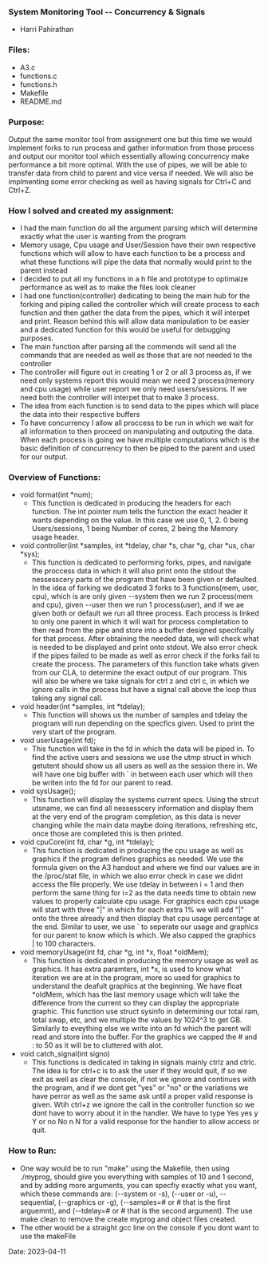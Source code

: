 ### System Monitoring Tool -- Concurrency & Signals
- Harri Pahirathan

### Files:
 - A3.c
 - functions.c
 - functions.h
 - Makefile
 - README.md

### Purpose:
Output the same monitor tool from assignment one but this time we would implement forks to run process and gather information from those process and output our monitor tool which essentially allowing concurrency make performance a bit more optimal. With the use of pipes, we will be able to transfer data from child to parent and vice versa if needed. We will also be implmenting some error checking as well as having signals for Ctrl+C and Ctrl+Z.

### How I solved and created my assignment:
- I had the main function do all the argument parsing which will determine exactly what the user is wanting from the program
- Memory usage, Cpu usage and User/Session have their own respective functions which will allow to have each function to be a process and what these functions will pipe the data that normally would print to the parent instead
- I decided to put all my functions in a h file and prototype to optimaize performance as well as to make the files look cleaner
- I had one function(controller) dedicating to being the main hub for the forking and piping called the controller which will create process to each function and then gather the data from the pipes, which it will interpet and print. Reason behind this will allow data manipulation to be easier and a dedicated function for this would be useful for debugging purposes.
- The main function after parsing all the commends will send all the commands that are needed as well as those that are not needed to the controller
- The controller will figure out in creating 1 or 2 or all 3 process as, if we need only systems report this would mean we need 2 process(memory and cpu usage) while user report we only need users/sessions. If we need both the controller will interpet that to make 3 process. 
- The idea from each function is to send data to the pipes which will place the data into their respective buffers
- To have concurrency I allow all proccess to be run in which we wait for all information to then proceed on manipulating and outputing the data. When each process is going we have multiple computations which is the basic definition of concurrency to then be piped to the parent and used for our output.

### Overview of Functions:
- void format(int *num);
	- This function is dedicated in producing the headers for each function. The int pointer num tells the function the exact header it wants depending on the value. In this case we use 0, 1, 2. 0 being Users/sessions, 1 being Number of cores, 2 being the Memory usage header.
- void controller(int *samples, int *tdelay, char *s, char *g, char *us, char *sys);
	- This function is dedicated to performing forks, pipes, and navigate the proccess data in which it will also print onto the stdout the nessesscery parts of the program that have been given or defaulted. In the idea of forking we dedicated 3 forks to 3 functions(mem, user, cpu), which is are only given --system then we run 2 process(mem and cpu), given --user then we run 1 process(user), and if we ae given both or default we run all three process. Each process is linked to only one parent in which it will wait for process completation to then read from the pipe and store into a buffer designed specifcally for that process. After obtaining the needed data, we will check what is needed to be displayed and print onto stdout. We also error check if the pipes failed to be made as well as error check if the forks fail to create the process. The parameters of this function take whats given from our CLA, to determine the exact output of our program. This will also be where we take signals for ctrl z and ctrl c, in which we ignore calls in the process but have a signal call above the loop thus taking any signal call.
- void header(int *samples, int *tdelay);
	- This function will shows us the number of samples and tdelay the program will run depending on the specfics given. Used to print the very start of the program.
- void userUsage(int fd);
	- This function will take in the fd in which the data will be piped in. To find the active users and sessions we use the utmp struct in which getutent should show us all users as well as the session there in. We will have one big buffer with ` in between each user which will then be writen into the fd for our parent to read.
- void sysUsage();
	- This function will display the systems current specs. Using the strcut utsname, we can find all nessesscery information and display them at the very end of the program completion, as this data is never changing while the main data maybe doing iterations, refreshing etc, once those are completed this is then printed.
- void cpuCore(int fd, char *g, int *tdelay);
	- This function is dedicated in producing the cpu usage as well as graphics if the program defines graphics as needed. We use the formula given on the A3 handout and where we find our values are in the /proc/stat file, in which we also error check in case we didnt access the file properly. We use tdelay in between i = 1 and then perform the same thing for i=2 as the data needs time to obtain new values to properly calculate cpu usage. For graphics each cpu usage will start with three "|" in which for each extra 1% we will add "|" onto the three already and then display that cpu usage percentage at the end. Similar to user, we use ` to seperate our usage and graphics for our parent to know which is which. We also capped the graphics | to 100 characters.
- void memoryUsage(int fd, char *g, int *x, float *oldMem);
	- This function is dedicated in producing the memory usage as well as graphics. It has extra paramters, int *x, is used to know what iteration we are at in the program, more so used for graphics to understand the deafult graphics at the beginning. We have float *oldMem, which has the last memory usage which will take the difference from the current so they can display the appropriate graphic. This function use struct sysinfo in determining our total ram, total swap, etc, and we multiple the values by 1024^3 to get GB. Similarly to eveything else we write into an fd which the parent will read and store into the buffer. For the graphics we capped the # and : to 50 as it will be to cluttered with alot.
- void catch_signal(int signo)
	- This functions is dedicated in taking in signals mainly ctrlz and ctrlc. The idea is for ctrl+c is to ask the user if they would quit, if so we exit as well as clear the console, if not we ignore and continues with the program, and if we dont get "yes" or "no" or the variations we have perror as well as the same ask until a proper valid response is given. Wtih ctrl+z we ignore the call in the controller function so we dont have to worry about it in the handler. We have to type Yes yes y Y or no No n N for a valid response for the handler to allow access or quit.
	
### How to Run: 
- One way would be to run "make" using the Makefile, then using ./myprog, should give you everything with samples of 10 and 1 second, and by adding more arguments, you can specfiy exactly what you want, which these commands are: (--system or -s), (--user or -u), --sequential, (--graphics or -g), (--samples=# or # that is the first arguemnt), and (--tdelay=# or # that is the second argument). The use make clean to remove the create myprog and object files created.
- The other would be a straight gcc line on the console if you dont want to use the makeFile


Date: 2023-04-11
